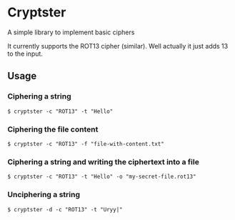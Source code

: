 Cryptster
=========

A simple library to implement basic ciphers

It currently supports the ROT13 cipher (similar). Well actually it just adds 13 to the input.

## Usage

### Ciphering a string

```
$ cryptster -c "ROT13" -t "Hello"
```

### Ciphering the file content
```
$ cryptster -c "ROT13" -f "file-with-content.txt"
```

### Ciphering a string and writing the ciphertext into a file

```
$ cryptster -c "ROT13" -t "Hello" -o "my-secret-file.rot13"
```

### Unciphering a string
```
$ cryptster -d -c "ROT13" -t "Uryy|"
```

